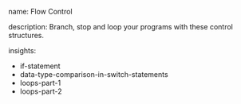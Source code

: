 name: Flow Control

description: Branch, stop and loop your programs with these control structures. 

insights:
  - if-statement
  - data-type-comparison-in-switch-statements
  - loops-part-1
  - loops-part-2
